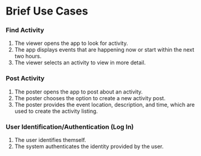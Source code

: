 # Brief Use Cases
### Find Activity
1. The viewer opens the app to look for activity.
2. The app displays events that are happening now or start within the next two hours.
3. The viewer selects an activity to view in more detail.

### Post Activity
1. The poster opens the app to post about an activity.
2. The poster chooses the option to create a new activity post.
3. The poster provides the event location, description, and time, which are used to create the activity listing.

### User Identification/Authentication (Log In)
1. The user identifies themself.
2. The system authenticates the identity provided by the user.
